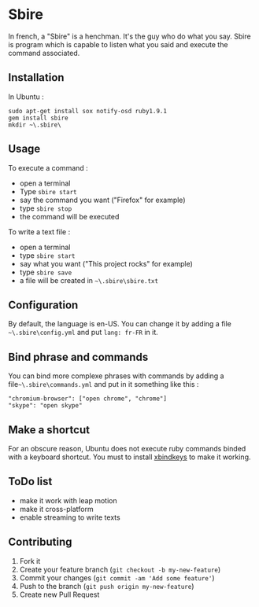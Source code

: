 # Sbire

In french, a "Sbire" is a henchman. It's the guy who do what you say. Sbire is program which is capable to listen what you said and execute the command associated.

## Installation

In Ubuntu :

    sudo apt-get install sox notify-osd ruby1.9.1
    gem install sbire
    mkdir ~\.sbire\

## Usage

To execute a command :

  - open a terminal
  - Type `sbire start`
  - say the command you want ("Firefox" for example)
  - type `sbire stop`
  - the command will be executed

To write a text file :

  - open a terminal
  - type `sbire start`
  - say what you want ("This project rocks" for example)
  - type `sbire save`
  - a file will be created in `~\.sbire\sbire.txt`

## Configuration

By default, the language is en-US. You can change it by adding a file `~\.sbire\config.yml` and put `lang: fr-FR` in it.

## Bind phrase and commands

You can bind more complexe phrases with commands by adding a file`~\.sbire\commands.yml` and put in it something like this :

    "chromium-browser": ["open chrome", "chrome"]
    "skype": "open skype"

## Make a shortcut

For an obscure reason, Ubuntu does not execute ruby commands binded with a keyboard shortcut. You must to install [xbindkeys](http://doc.ubuntu-fr.org/xbindkeys) to make it working.

## ToDo list

  - make it work with leap motion
  - make it cross-platform
  - enable streaming to write texts

## Contributing

1. Fork it
2. Create your feature branch (`git checkout -b my-new-feature`)
3. Commit your changes (`git commit -am 'Add some feature'`)
4. Push to the branch (`git push origin my-new-feature`)
5. Create new Pull Request
